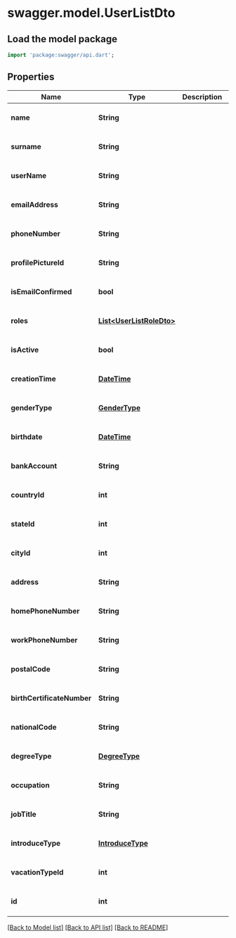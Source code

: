 # swagger.model.UserListDto

## Load the model package
```dart
import 'package:swagger/api.dart';
```

## Properties
Name | Type | Description | Notes
------------ | ------------- | ------------- | -------------
**name** | **String** |  | [optional] [default to null]
**surname** | **String** |  | [optional] [default to null]
**userName** | **String** |  | [optional] [default to null]
**emailAddress** | **String** |  | [optional] [default to null]
**phoneNumber** | **String** |  | [optional] [default to null]
**profilePictureId** | **String** |  | [optional] [default to null]
**isEmailConfirmed** | **bool** |  | [optional] [default to null]
**roles** | [**List&lt;UserListRoleDto&gt;**](UserListRoleDto.md) |  | [optional] [default to []]
**isActive** | **bool** |  | [optional] [default to null]
**creationTime** | [**DateTime**](DateTime.md) |  | [optional] [default to null]
**genderType** | [**GenderType**](GenderType.md) |  | [optional] [default to null]
**birthdate** | [**DateTime**](DateTime.md) |  | [optional] [default to null]
**bankAccount** | **String** |  | [optional] [default to null]
**countryId** | **int** |  | [optional] [default to null]
**stateId** | **int** |  | [optional] [default to null]
**cityId** | **int** |  | [optional] [default to null]
**address** | **String** |  | [optional] [default to null]
**homePhoneNumber** | **String** |  | [optional] [default to null]
**workPhoneNumber** | **String** |  | [optional] [default to null]
**postalCode** | **String** |  | [optional] [default to null]
**birthCertificateNumber** | **String** |  | [optional] [default to null]
**nationalCode** | **String** |  | [optional] [default to null]
**degreeType** | [**DegreeType**](DegreeType.md) |  | [optional] [default to null]
**occupation** | **String** |  | [optional] [default to null]
**jobTitle** | **String** |  | [optional] [default to null]
**introduceType** | [**IntroduceType**](IntroduceType.md) |  | [optional] [default to null]
**vacationTypeId** | **int** |  | [optional] [default to null]
**id** | **int** |  | [optional] [default to null]

[[Back to Model list]](../README.md#documentation-for-models) [[Back to API list]](../README.md#documentation-for-api-endpoints) [[Back to README]](../README.md)


